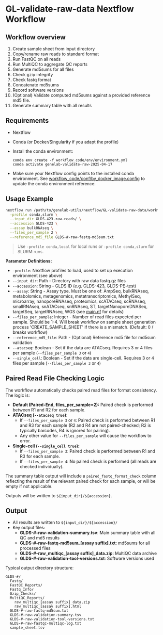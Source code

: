 # GL-validate-raw-data Nextflow Workflow

## Workflow overview

1. Create sample sheet from input directory
2. Copy/rename raw reads to standard format
3. Run FastQC on all reads
4. Run MultiQC to aggregate QC reports
5. Generate md5sums for all files
6. Check gzip integrity
7. Check fastq format
8. Concatenate md5sums
9. Record software versions
10. (Optional) Validate computed md5sums against a provided reference md5 file.
10. Generate summary table with all results


## Requirements

- Nextflow
- Conda (or Docker/Singularity if you adapt the profile)
- Install the conda environment:
  ```
  conda env create -f workflow_code/env/environment.yml
  conda activate genelab-validate-raw-2025-04-17
  ```
  
- Make sure your Nextflow config points to the installed conda environment. See [workflow_code/conf/by_docker_image.config](workflow_code/conf/by_docker_image.config) to update the conda environment reference.

## Usage Example

```bash
nextflow run /path/to/genelab-utils/nextflow/GL-validate-raw-data/workflow_code/main.nf \
  -profile conda,slurm \
  --input_dir GLDS-423-raw-reads/ \
  --accession GLDS-423 \
  --assay bulkRNAseq \
  --files_per_sample 2 \
  --reference_md5_file GLDS-#-raw-fastq-md5sum.txt
```

> Use `-profile conda,local` for local runs or `-profile conda,slurm` for SLURM runs.


**Parameter Definitions:**

- `-profile`: Nextflow profiles to load, used to set up execution environment (see above)
- `--input_dir`: Path - Directory with raw data fastq.gz files
- `--accession`: String - GLDS ID (e.g. GLDS-423, GLDS-PE-test)
- `--assay`: String - Assay type. Must be one of:
  AmpSeq, bulkRNAseq, metabolomics, metagenomics, metatranscriptomics, MethylSeq, microarray, nanoporeRNAseq, proteomics, scATACseq, scRNAseq, smallRNAseq, snATACseq, snRNAseq, ST, targetNanoporeDNASeq, targetSeq, targetRNAseq, WGS
  (see [main.nf](./workflow_code/main.nf) for details)
- `--files_per_sample`: Integer - Number of read files expected per sample. Should be 1-4. Will break workflow on sample sheet generation process 'CREATE_SAMPLE_SHEET' if there is a mismatch. (Default: 0 / breaks workflow)
- `--reference_md5_file`: Path - (Optional) Reference md5 file for md5sum validation
- `--atacseq`: Boolean - Set if the data are ATACseq. Requires 3 or 4 files per sample (`--files_per_sample 3` or `4`)
- `--single_cell`: Boolean - Set if the data are single-cell. Requires 3 or 4 files per sample (`--files_per_sample 3` or `4`)

## Paired Read File Checking Logic

The workflow automatically checks paired read files for format consistency. The logic is:

- **Default (Paired-End, files_per_sample=2):** Paired check is performed between R1 and R2 for each sample.
- **ATACseq (`--atacseq true`):**
  - If `--files_per_sample 3` or `4`: Paired check is performed between R1 and R3 for each sample (R2 and R4 are not paired-checked; R2 is typically barcodes, R4 is ignored for pairing).
  - Any other value for `--files_per_sample` will cause the workflow to error.
- **Single-cell (`--single_cell true`):**
  - If `--files_per_sample 3`: Paired check is performed between R1 and R3 for each sample.
  - If `--files_per_sample 4`: No paired check is performed (all reads are checked individually).

The summary table output will include a `paired_fastq_format_check` column reflecting the result of the relevant paired check for each sample, or will be empty if not applicable.

Outputs will be written to `${input_dir}/${accession}`. 

## Output

- All results are written to `${input_dir}/${accession}/`
- Key output files:
  - **GLDS-#-raw-validation-summary.tsv**: Main summary table with all QC and md5 results
  - **GLDS-#-raw-fastq-md5sum_[assay suffix].txt**: md5sums for all processed files
  - **GLDS-#-raw_multiqc_[assay suffix]_data.zip**: MultiQC data archive
  - **GLDS-#-raw-validation-tool-versions.txt**: Software versions used

Typical output directory structure:

```
GLDS-#/
  Fastq/
  FastQC_Reports/
  Fastq_Info/
  Gzip_Checks/
  MultiQC_Reports/
    raw_multiqc_[assay suffix]_data.zip
    raw_multiqc_[assay suffix].html
  GLDS-#-raw-fastq-md5sum.txt
  GLDS-#-raw-validation-summary.tsv
  GLDS-#-raw-validation-tool-versions.txt
  GLDS-#-raw-fastqc-multiqc-log.txt
  sample_sheet.tsv
```
